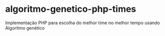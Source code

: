 # algoritmo-genetico-php-times
Implementação PHP para escolha do melhor time no melhor tempo usando Algoritmo genético
